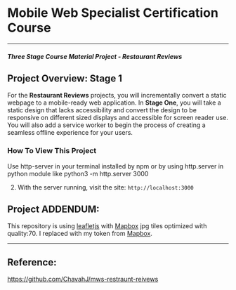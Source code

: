# Mobile Web Specialist Certification Course
---
#### _Three Stage Course Material Project - Restaurant Reviews_

## Project Overview: Stage 1

For the **Restaurant Reviews** projects, you will incrementally convert a static webpage to a mobile-ready web application. In **Stage One**, you will take a static design that lacks accessibility and convert the design to be responsive on different sized displays and accessible for screen reader use. You will also add a service worker to begin the process of creating a seamless offline experience for your users.

### How To View This Project

Use http-server in your terminal installed by npm or by using http.server in python module like python3 -m http.server 3000

2. With the server running, visit the site: `http://localhost:3000`

## Project ADDENDUM:

This repository is using [leafletjs](https://leafletjs.com/) with [Mapbox](https://www.mapbox.com/) jpg tiles optimized with quality:70.
I replaced <your MAPBOX API KEY HERE> with my token from [Mapbox](https://www.mapbox.com/).

---

## Reference:

https://github.com/ChavahJ/mws-restraunt-reivews